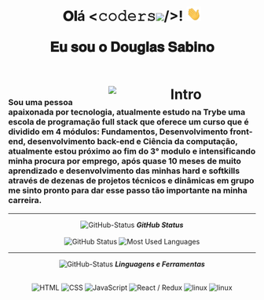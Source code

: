 <h1 align="center">𝐎𝐥á <𝚌𝚘𝚍𝚎𝚛𝚜<img src="https://github.com/TheDudeThatCode/TheDudeThatCode/blob/master/Assets/Earth.gif" width="24px">/>! <img src="https://raw.githubusercontent.com/ABSphreak/ABSphreak/master/gifs/Hi.gif" width="30px">
  
𝐄𝐮 𝐬𝐨𝐮 𝐨 𝐃𝐨𝐮𝐠𝐥𝐚𝐬 𝐒𝐚𝐛𝐢𝐧𝐨
  
  <br />
  
<img align="right" width=300px alt="Intro" src="https://c.tenor.com/W9_8dfFmyr0AAAAM/pixel-game.gif" />
  
### Sou uma pessoa apaixonada por tecnologia, atualmente estudo na Trybe uma escola de programação full stack que oferece um curso que é dividido em 4 módulos: Fundamentos, Desenvolvimento front-end, desenvolvimento back-end e Ciência da computação, atualmente estou próximo ao fim do 3° modulo e intensificando minha procura por emprego, após quase 10 meses de muito aprendizado e desenvolvimento das minhas hard e softkills através de dezenas de projetos técnicos e dinâmicas em grupo me sinto pronto para dar esse passo tão importante na minha carreira.
  
<hr>
<p align="center">
<img src="https://media.giphy.com/media/8UHRm5oY4k4FDxq5QG/giphy.gif" width="30px" alt="GitHub-Status"/>&nbsp;<i><b>GitHub Status</b></i><br>
  <br>
<img src="https://github-readme-stats.vercel.app/api?username=DouglasSabino&count_private=true&show_icons=true&theme=great-gatsby" width="420px" alt="GitHub Status"/>
<img src = "https://github-readme-stats.vercel.app/api/top-langs/?username=DouglasSabino&show_icons=true&layout=compact&theme=great-gatsby" width="350px" alt="Most Used Languages">
</p>
  
  <hr>
<p align="center">
<img src="https://media.giphy.com/media/8UHRm5oY4k4FDxq5QG/giphy.gif" width="30px" alt="GitHub-Status"/>&nbsp;<i><b>Linguagens e Ferramentas</b></i><br>
  <br>
  
  <p align="center">
    <img src="https://logodownload.org/wp-content/uploads/2016/10/html5-logo.png" alt="HTML" width="80px">
    <img src="https://logodownload.org/wp-content/uploads/2017/04/css-3-logo.png" alt="CSS" width="80px">
    <img src="https://upload.wikimedia.org/wikipedia/commons/thumb/9/99/Unofficial_JavaScript_logo_2.svg/2048px-Unofficial_JavaScript_logo_2.svg.png" alt="JavaScript" width="80px">
      <img src="https://miro.medium.com/max/1400/1*HBoFpeOTCuIDQMKsSpYN7A.png" alt="React / Redux" width="200px">
       <img src="https://www.shareicon.net/data/128x128/2016/06/20/606964_github_4096x4096.png" alt="linux" width="100px">
    <img src="https://logosmarcas.net/wp-content/uploads/2020/09/Linux-Logo-650x366.png" alt="linux" width="180px">
 
  </p>
  
